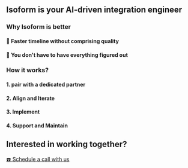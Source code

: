 ## Isoform is your AI-driven integration engineer

### Why Isoform is better

#### 🚀 Faster timeline without comprising quality
#### 🧩 You don't have to have everything figured out

### How it works?

#### 1. pair with a dedicated partner
#### 2. Align and Iterate
#### 3. Implement
#### 4. Support and Maintain

## Interested in working together?

[☎️ Schedule a call with us](https://cal.com/bozhao/prospect-30)
